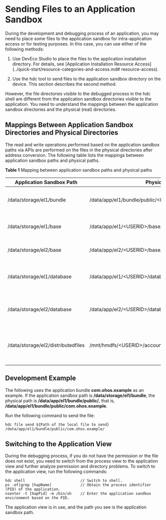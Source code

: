 # Sending Files to an Application Sandbox

During the development and debugging process of an application, you may need to place some files to the application sandbox for intra-application access or for testing purposes. In this case, you can use either of the following methods:

1. Use DevEco Studio to place the files to the application installation directory. For details, see [Application Installation Resource Access](../quick-start/resource-categories-and-access.md# resource-access).

2. Use the hdc tool to send files to the application sandbox directory on the device. This section describes the second method.

However, the file directories visible to the debugged process in the hdc shell are different from the application sandbox directories visible to the application. You need to understand the mappings between the application sandbox directories and the physical (real) directories.

## Mappings Between Application Sandbox Directories and Physical Directories

The read and write operations performed based on the application sandbox paths via APIs are performed on the files in the physical directories after address conversion. The following table lists the mappings between application sandbox paths and physical paths.

**Table 1** Mapping between application sandbox paths and physical paths

| Application Sandbox Path| Physical Path in hdc| Description|
| -------- | -------- | -------- |
| /data/storage/el1/bundle | /data/app/el1/bundle/public/&lt;PACKAGENAME&gt; | Application installation package directory.|
| /data/storage/el1/base | /data/app/el1/&lt;USERID&gt;/base/&lt;PACKAGENAME&gt; | Application directory of encryption level (el) 1.|
| /data/storage/el2/base | /data/app/el2/&lt;USERID&gt;/base/&lt;PACKAGENAME&gt; | Application directory of el 2.|
| /data/storage/el1/database | /data/app/el1/&lt;USERID&gt;/database/&lt;PACKAGENAME&gt; | Database directory of the application under **el1/**.|
| /data/storage/el2/database | /data/app/el2/&lt;USERID&gt;/database/&lt;PACKAGENAME&gt; | Database directory of the application under **el2/**.|
| /data/storage/el2/distributedfiles | /mnt/hmdfs/&lt;USERID&gt;/account/merge_view/data/&lt;PACKAGENAME&gt; | Distributed data directory of the application under **el2/**.|

## Development Example

The following uses the application bundle **com.ohos.example** as an example. If the application sandbox path is **/data/storage/el1/bundle**, the physical path is **/data/app/el1/bundle/public/<PACKAGENAME>**, that is, **/data/app/el1/bundle/public/com.ohos.example**.

Run the following command to send the file:

```
hdc file send ${Path of the local file to send} /data/app/el1/bundle/public/com.ohos.example/
```

## Switching to the Application View

During the debugging process, if you do not have the permission or the file does not exist, you need to switch from the process view to the application view and further analyze permission and directory problems. To switch to the application view, run the following commands:

```
hdc shell                         // Switch to shell.
ps -ef|grep [hapName]             // Obtain the process identifier (PID) of the application.
nsenter -t [hapPid] -m /bin/sh    // Enter the application sandbox environment based on the PID.
```

The application view is in use, and the path you see is the application sandbox path.
